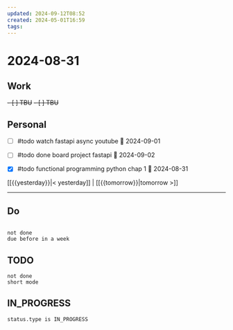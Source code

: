```yaml
---
updated: 2024-09-12T08:52
created: 2024-05-01T16:59
tags: 
---
```


# 2024-08-31  

## Work

<del>- [ ] TBU</del>
<del>- [ ] TBU  </del>


## Personal

- [ ] #todo watch fastapi async youtube 📅 2024-09-01 
- [ ] #todo done board project fastapi 📅 2024-09-02 
- [x] #todo functional programming python chap 1 📅 2024-08-31
	
	
[[{{yesterday}}|< yesterday]] | [[{{tomorrow}}|tomorrow >]]  
  
---  


## Do 


```tasks

not done
due before in a week
```



## TODO
```tasks  
not done  
short mode  
```

## IN_PROGRESS
```tasks  
status.type is IN_PROGRESS
```

